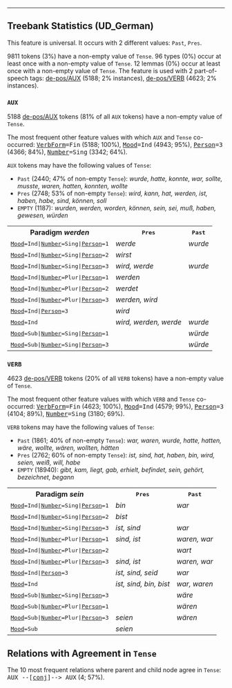 

--------------------------------------------------------------------------------

## Treebank Statistics (UD_German)

This feature is universal.
It occurs with 2 different values: `Past`, `Pres`.

9811 tokens (3%) have a non-empty value of `Tense`.
96 types (0%) occur at least once with a non-empty value of `Tense`.
12 lemmas (0%) occur at least once with a non-empty value of `Tense`.
The feature is used with 2 part-of-speech tags: [de-pos/AUX]() (5188; 2% instances), [de-pos/VERB]() (4623; 2% instances).

### `AUX`

5188 [de-pos/AUX]() tokens (81% of all `AUX` tokens) have a non-empty value of `Tense`.

The most frequent other feature values with which `AUX` and `Tense` co-occurred: <tt><a href="VerbForm.html">VerbForm</a>=Fin</tt> (5188; 100%), <tt><a href="Mood.html">Mood</a>=Ind</tt> (4943; 95%), <tt><a href="Person.html">Person</a>=3</tt> (4366; 84%), <tt><a href="Number.html">Number</a>=Sing</tt> (3342; 64%).

`AUX` tokens may have the following values of `Tense`:

* `Past` (2440; 47% of non-empty `Tense`): <em>wurde, hatte, konnte, war, sollte, musste, waren, hatten, konnten, wollte</em>
* `Pres` (2748; 53% of non-empty `Tense`): <em>wird, kann, hat, werden, ist, haben, habe, sind, können, soll</em>
* `EMPTY` (1187): <em>wurden, werden, worden, können, sein, sei, muß, haben, gewesen, würden</em>

<table>
  <tr><th>Paradigm <i>werden</i></th><th><tt>Pres</tt></th><th><tt>Past</tt></th></tr>
  <tr><td><tt><a href="Mood.html">Mood</a>=Ind|<a href="Number.html">Number</a>=Sing|<a href="Person.html">Person</a>=1</tt></td><td><em>werde</em></td><td><em>wurde</em></td></tr>
  <tr><td><tt><a href="Mood.html">Mood</a>=Ind|<a href="Number.html">Number</a>=Sing|<a href="Person.html">Person</a>=2</tt></td><td><em>wirst</em></td><td></td></tr>
  <tr><td><tt><a href="Mood.html">Mood</a>=Ind|<a href="Number.html">Number</a>=Sing|<a href="Person.html">Person</a>=3</tt></td><td><em>wird, werde</em></td><td><em>wurde</em></td></tr>
  <tr><td><tt><a href="Mood.html">Mood</a>=Ind|<a href="Number.html">Number</a>=Plur|<a href="Person.html">Person</a>=1</tt></td><td><em>werden</em></td><td></td></tr>
  <tr><td><tt><a href="Mood.html">Mood</a>=Ind|<a href="Number.html">Number</a>=Plur|<a href="Person.html">Person</a>=2</tt></td><td><em>werdet</em></td><td></td></tr>
  <tr><td><tt><a href="Mood.html">Mood</a>=Ind|<a href="Number.html">Number</a>=Plur|<a href="Person.html">Person</a>=3</tt></td><td><em>werden, wird</em></td><td></td></tr>
  <tr><td><tt><a href="Mood.html">Mood</a>=Ind|<a href="Person.html">Person</a>=3</tt></td><td><em>wird</em></td><td></td></tr>
  <tr><td><tt><a href="Mood.html">Mood</a>=Ind</tt></td><td><em>wird, werden, werde</em></td><td><em>wurde</em></td></tr>
  <tr><td><tt><a href="Mood.html">Mood</a>=Sub|<a href="Number.html">Number</a>=Sing|<a href="Person.html">Person</a>=1</tt></td><td></td><td><em>würde</em></td></tr>
  <tr><td><tt><a href="Mood.html">Mood</a>=Sub|<a href="Number.html">Number</a>=Sing|<a href="Person.html">Person</a>=3</tt></td><td></td><td><em>würde</em></td></tr>
</table>

### `VERB`

4623 [de-pos/VERB]() tokens (20% of all `VERB` tokens) have a non-empty value of `Tense`.

The most frequent other feature values with which `VERB` and `Tense` co-occurred: <tt><a href="VerbForm.html">VerbForm</a>=Fin</tt> (4623; 100%), <tt><a href="Mood.html">Mood</a>=Ind</tt> (4579; 99%), <tt><a href="Person.html">Person</a>=3</tt> (4104; 89%), <tt><a href="Number.html">Number</a>=Sing</tt> (3180; 69%).

`VERB` tokens may have the following values of `Tense`:

* `Past` (1861; 40% of non-empty `Tense`): <em>war, waren, wurde, hatte, hatten, wäre, wollte, wären, wollten, hätten</em>
* `Pres` (2762; 60% of non-empty `Tense`): <em>ist, sind, hat, haben, bin, wird, seien, weiß, will, habe</em>
* `EMPTY` (18940): <em>gibt, kam, liegt, gab, erhielt, befindet, sein, gehört, bezeichnet, begann</em>

<table>
  <tr><th>Paradigm <i>sein</i></th><th><tt>Pres</tt></th><th><tt>Past</tt></th></tr>
  <tr><td><tt><a href="Mood.html">Mood</a>=Ind|<a href="Number.html">Number</a>=Sing|<a href="Person.html">Person</a>=1</tt></td><td><em>bin</em></td><td><em>war</em></td></tr>
  <tr><td><tt><a href="Mood.html">Mood</a>=Ind|<a href="Number.html">Number</a>=Sing|<a href="Person.html">Person</a>=2</tt></td><td><em>bist</em></td><td></td></tr>
  <tr><td><tt><a href="Mood.html">Mood</a>=Ind|<a href="Number.html">Number</a>=Sing|<a href="Person.html">Person</a>=3</tt></td><td><em>ist, sind</em></td><td><em>war</em></td></tr>
  <tr><td><tt><a href="Mood.html">Mood</a>=Ind|<a href="Number.html">Number</a>=Plur|<a href="Person.html">Person</a>=1</tt></td><td><em>sind, ist</em></td><td><em>waren, war</em></td></tr>
  <tr><td><tt><a href="Mood.html">Mood</a>=Ind|<a href="Number.html">Number</a>=Plur|<a href="Person.html">Person</a>=2</tt></td><td></td><td><em>wart</em></td></tr>
  <tr><td><tt><a href="Mood.html">Mood</a>=Ind|<a href="Number.html">Number</a>=Plur|<a href="Person.html">Person</a>=3</tt></td><td><em>sind, ist</em></td><td><em>waren, war</em></td></tr>
  <tr><td><tt><a href="Mood.html">Mood</a>=Ind|<a href="Person.html">Person</a>=3</tt></td><td><em>ist, sind, seid</em></td><td><em>war</em></td></tr>
  <tr><td><tt><a href="Mood.html">Mood</a>=Ind</tt></td><td><em>ist, sind, bin, bist</em></td><td><em>war, waren</em></td></tr>
  <tr><td><tt><a href="Mood.html">Mood</a>=Sub|<a href="Number.html">Number</a>=Sing|<a href="Person.html">Person</a>=3</tt></td><td></td><td><em>wäre</em></td></tr>
  <tr><td><tt><a href="Mood.html">Mood</a>=Sub|<a href="Number.html">Number</a>=Plur|<a href="Person.html">Person</a>=1</tt></td><td></td><td><em>wären</em></td></tr>
  <tr><td><tt><a href="Mood.html">Mood</a>=Sub|<a href="Number.html">Number</a>=Plur|<a href="Person.html">Person</a>=3</tt></td><td><em>seien</em></td><td><em>wären</em></td></tr>
  <tr><td><tt><a href="Mood.html">Mood</a>=Sub</tt></td><td><em>seien</em></td><td></td></tr>
</table>

## Relations with Agreement in `Tense`

The 10 most frequent relations where parent and child node agree in `Tense`:
<tt>AUX --[<a href="../dep/conj.html">conj</a>]--> AUX</tt> (4; 57%).

